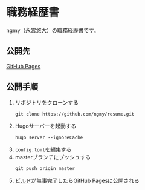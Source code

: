 # 職務経歴書
ngmy（永宮悠大）の職務経歴書です。

## 公開先
[GitHub Pages](https://ngmy.github.io/resume/)

## 公開手順
1. リポジトリをクローンする
   ```console
   git clone https://github.com/ngmy/resume.git
   ```
2. Hugoサーバーを起動する
   ```console
   hugo server --ignoreCache
   ```
3. `config.toml`を編集する
4. masterブランチにプッシュする
   ```console
   git push origin master
   ```
5. [ビルド](https://github.com/ngmy/resume/actions/workflows/gh-pages.yml)が無事完了したらGitHub Pagesに公開される
